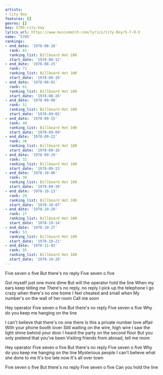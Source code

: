 ```yaml
---
artists:
- City Boy
features: []
genres: []
key: 5705-city-boy
lyrics_url: https://www.musixmatch.com/lyrics/City-Boy/5-7-0-5
name: '5705'
rankings:
- end_date: '1978-08-18'
  rank: 81
  ranking_list: Billboard Hot 100
  start_date: '1978-08-12'
- end_date: '1978-08-25'
  rank: 71
  ranking_list: Billboard Hot 100
  start_date: '1978-08-19'
- end_date: '1978-09-01'
  rank: 61
  ranking_list: Billboard Hot 100
  start_date: '1978-08-26'
- end_date: '1978-09-08'
  rank: 51
  ranking_list: Billboard Hot 100
  start_date: '1978-09-02'
- end_date: '1978-09-15'
  rank: 40
  ranking_list: Billboard Hot 100
  start_date: '1978-09-09'
- end_date: '1978-09-22'
  rank: 36
  ranking_list: Billboard Hot 100
  start_date: '1978-09-16'
- end_date: '1978-09-29'
  rank: 32
  ranking_list: Billboard Hot 100
  start_date: '1978-09-23'
- end_date: '1978-10-06'
  rank: 30
  ranking_list: Billboard Hot 100
  start_date: '1978-09-30'
- end_date: '1978-10-13'
  rank: 28
  ranking_list: Billboard Hot 100
  start_date: '1978-10-07'
- end_date: '1978-10-20'
  rank: 27
  ranking_list: Billboard Hot 100
  start_date: '1978-10-14'
- end_date: '1978-10-27'
  rank: 53
  ranking_list: Billboard Hot 100
  start_date: '1978-10-21'
- end_date: '1978-11-03'
  rank: 95
  ranking_list: Billboard Hot 100
  start_date: '1978-10-28'
---
```

Five seven o five
But there's no reply
Five seven o five

Got myself just one more dime
But will the operator hold the line
When my ears keep telling me
There's no reply, no reply
I pick up the telephone
I go crazy when there's no one home
I feel cheated and small when
My number's on the wall of her room
Call me soon

Hey operator
Five seven o five
But there's no reply
Five seven o five
Why do you keep me hanging on the line

I can't believe that there's no one there
Is this a private number love affair
With your phone booth lover
Still waiting on the wire, high wire
I saw the light shine behind your door
I heard the party on the second floor
But you only pretend that you've been
Visiting friends from abroad, tell me more

Hey operator
Five seven o five
But there's no reply
Five seven o five
Why do you keep me hanging on the line
Mysterious people I can't believe what she done to me
It's too late now
It's all over town

Five seven o five
But there's no reply
Five seven o five
Can you hold the line
